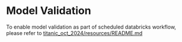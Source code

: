 # Model Validation
To enable model validation as part of scheduled databricks workflow, please refer to [titanic_oct_2024/resources/README.md](../resources/README.md)

